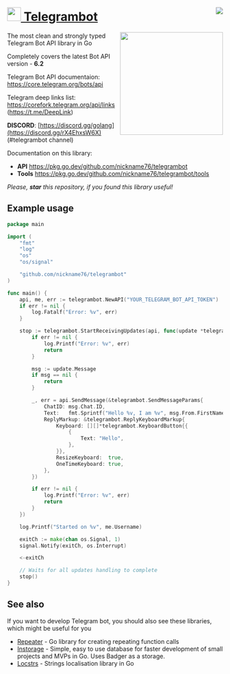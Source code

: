 # [<img src="https://user-images.githubusercontent.com/41116859/185259360-b9b44eb2-6e47-4451-8d1e-90e3e4f34eef.png" height="32" /> Telegrambot](https://github.com/nickname76/telegrambot#example-usage) [<img class="badge" tag="github.com/nickname76/telegrambot" align="right" src="https://goreportcard.com/badge/github.com/nickname76/telegrambot">](https://goreportcard.com/report/github.com/nickname76/telegrambot)

<img src="https://external-content.duckduckgo.com/iu/?u=https%3A%2F%2Fstatic.wixstatic.com%2Fmedia%2F950c70_eb49b9b040b14b70972c9777d736f7ea~mv2_d_2112_2112_s_2.gif&f=1&nofb=1" align="right" height="240" />

The most clean and strongly typed Telegram Bot API library in Go

Completely covers the latest Bot API version - **6.2**

Telegram Bot API documentaion: https://core.telegram.org/bots/api

Telegram deep links list: https://corefork.telegram.org/api/links (https://t.me/DeepLink)

**DISCORD**: [https://discord.gg/golang](https://discord.gg/rX4EhxsW6X) (#telegrambot channel)

Documentation on this library:
- **API** https://pkg.go.dev/github.com/nickname76/telegrambot
- **Tools** https://pkg.go.dev/github.com/nickname76/telegrambot/tools

*Please, **star** this repository, if you found this library useful!*

## Example usage

```Go
package main

import (
	"fmt"
	"log"
	"os"
	"os/signal"

	"github.com/nickname76/telegrambot"
)

func main() {
	api, me, err := telegrambot.NewAPI("YOUR_TELEGRAM_BOT_API_TOKEN")
	if err != nil {
		log.Fatalf("Error: %v", err)
	}

	stop := telegrambot.StartReceivingUpdates(api, func(update *telegrambot.Update, err error) {
		if err != nil {
			log.Printf("Error: %v", err)
			return
		}

		msg := update.Message
		if msg == nil {
			return
		}

		_, err = api.SendMessage(&telegrambot.SendMessageParams{
			ChatID: msg.Chat.ID,
			Text:   fmt.Sprintf("Hello %v, I am %v", msg.From.FirstName, me.FirstName),
			ReplyMarkup: &telegrambot.ReplyKeyboardMarkup{
				Keyboard: [][]*telegrambot.KeyboardButton{{
					{
						Text: "Hello",
					},
				}},
				ResizeKeyboard:  true,
				OneTimeKeyboard: true,
			},
		})

		if err != nil {
			log.Printf("Error: %v", err)
			return
		}
	})

	log.Printf("Started on %v", me.Username)

	exitCh := make(chan os.Signal, 1)
	signal.Notify(exitCh, os.Interrupt)

	<-exitCh

	// Waits for all updates handling to complete
	stop()
}

```

## See also

If you want to develop Telegram bot, you should also see these libraries, which might be useful for you

- [Repeater](https://github.com/nickname76/repeater) - Go library for creating repeating function calls
- [Instorage](https://github.com/nickname76/instorage) - Simple, easy to use database for faster development of small projects and MVPs in Go. Uses Badger as a storage.
- [Locstrs](https://github.com/nickname76/locstrs) - Strings localisation library in Go
